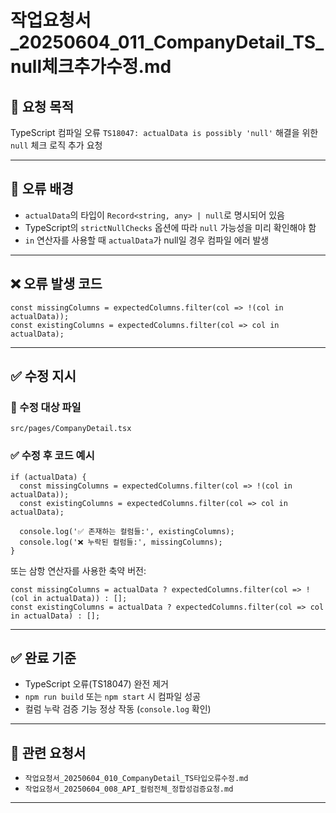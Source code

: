 # 작업요청서_20250604_011_CompanyDetail_TS_null체크추가수정.md

## 📌 요청 목적
TypeScript 컴파일 오류 `TS18047: actualData is possibly 'null'` 해결을 위한 `null` 체크 로직 추가 요청

---

## 🧾 오류 배경

- `actualData`의 타입이 `Record<string, any> | null`로 명시되어 있음
- TypeScript의 `strictNullChecks` 옵션에 따라 `null` 가능성을 미리 확인해야 함
- `in` 연산자를 사용할 때 `actualData`가 null일 경우 컴파일 에러 발생

---

## ❌ 오류 발생 코드

```tsx
const missingColumns = expectedColumns.filter(col => !(col in actualData));
const existingColumns = expectedColumns.filter(col => col in actualData);
```

---

## ✅ 수정 지시

### 🔧 수정 대상 파일

```
src/pages/CompanyDetail.tsx
```

### ✅ 수정 후 코드 예시

```tsx
if (actualData) {
  const missingColumns = expectedColumns.filter(col => !(col in actualData));
  const existingColumns = expectedColumns.filter(col => col in actualData);

  console.log('✅ 존재하는 컬럼들:', existingColumns);
  console.log('❌ 누락된 컬럼들:', missingColumns);
}
```

또는 삼항 연산자를 사용한 축약 버전:

```tsx
const missingColumns = actualData ? expectedColumns.filter(col => !(col in actualData)) : [];
const existingColumns = actualData ? expectedColumns.filter(col => col in actualData) : [];
```

---

## ✅ 완료 기준

- TypeScript 오류(TS18047) 완전 제거
- `npm run build` 또는 `npm start` 시 컴파일 성공
- 컬럼 누락 검증 기능 정상 작동 (`console.log` 확인)

---

## 📎 관련 요청서

- `작업요청서_20250604_010_CompanyDetail_TS타입오류수정.md`
- `작업요청서_20250604_008_API_컬럼전체_정합성검증요청.md`

---
